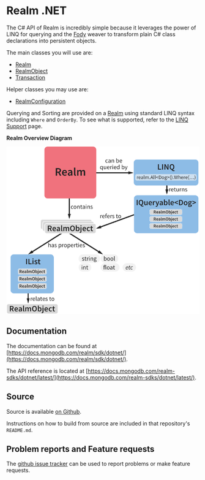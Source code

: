 Realm .NET
=================

The C# API of Realm is incredibly simple because it leverages the power of LINQ for querying and the [Fody](https://github.com/Fody/Fody) weaver to transform plain C# class declarations into persistent objects.

The main classes you will use are:

- [Realm](xref:Realms.Realm)
- [RealmObject](xref:Realms.RealmObject)
- [Transaction](xref:Realms.Transaction)

Helper classes you may use are:

- [RealmConfiguration](xref:Realms.RealmConfiguration)

Querying and Sorting are provided on a [Realm](xref:Realms.Realm) using standard LINQ syntax including `Where` and `OrderBy`.
To see what is supported, refer to the [LINQ Support](linqsupport.md) page.

**Realm Overview Diagram**

![Overview Diagram](images/UnderstandingRealmForXamarin.png)

Documentation
-------------
The documentation can be found at [https://docs.mongodb.com/realm/sdk/dotnet/](https://docs.mongodb.com/realm/sdk/dotnet/).

The API reference is located at [https://docs.mongodb.com/realm-sdks/dotnet/latest/](https://docs.mongodb.com/realm-sdks/dotnet/latest/).

Source
------
Source is available [on Github](https://github.com/realm/realm-dotnet).

Instructions on how to build from source are included in that repository's `README.md`.

Problem reports and Feature requests
------
The [github issue tracker](https://github.com/realm/realm-dotnet/issues) can be used to report problems or make feature requests.

